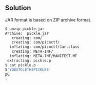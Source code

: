 ## Solution
JAR format is based on ZIP archive format.
```bash
$ unzip pickle.jar
Archive:  pickle.jar
   creating: com/
   creating: com/picoctf/
  inflating: com/picoctf/Jar.class
   creating: META-INF/
  inflating: META-INF/MANIFEST.MF
 extracting: pickle.p
$ cat pickle.p
S'YOUSTOLETHEPICKLES'
p0
.
```

